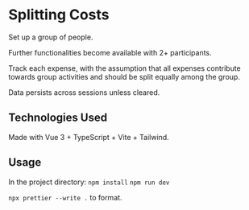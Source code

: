 # Splitting Costs

Set up a group of people.

Further functionalities become available with 2+ participants.

Track each expense, with the assumption that all expenses contribute towards group activities and should be split equally among the group.

Data persists across sessions unless cleared.

## Technologies Used

Made with Vue 3 + TypeScript + Vite + Tailwind.

## Usage

In the project directory:
`npm install`
`npm run dev`

`npx prettier --write .` to format.

